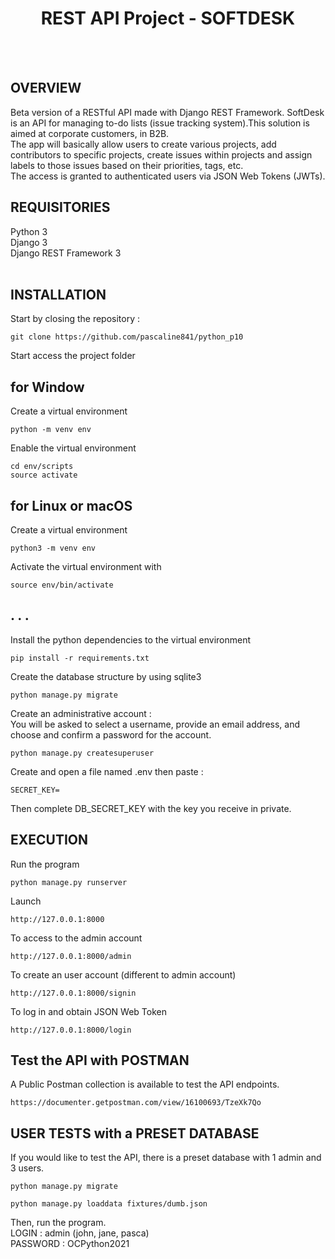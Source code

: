 <h1 align="center">REST API Project - SOFTDESK </h1>
<br>
<br>


## OVERVIEW
Beta version of a RESTful API made with Django REST Framework. SoftDesk is an API for managing to-do lists  (issue tracking system).This solution is aimed at corporate customers, in B2B.<br>
The app will basically allow users to create various projects, add contributors to specific projects, create issues within projects and assign labels to those issues based on their priorities, tags, etc. <br> 
The access is granted to authenticated users via JSON Web Tokens (JWTs).

## REQUISITORIES
Python 3 <br>
Django 3 <br>
Django REST Framework 3 <br>
<br>

## INSTALLATION
Start by closing the repository :
```
git clone https://github.com/pascaline841/python_p10
```
Start access the project folder

## for Window
Create a virtual environment
```
python -m venv env
```
Enable the virtual environment
```
cd env/scripts
source activate
```

## for Linux or macOS
Create a virtual environment 
```
python3 -m venv env
```
Activate the virtual environment with 
```
source env/bin/activate 
```
## . . . 
Install the python dependencies to the virtual environment
```
pip install -r requirements.txt
```
Create the database structure by using sqlite3
```
python manage.py migrate
```
Create an administrative account :<br>
You will be asked to select a username, provide an email address, and choose and confirm a password for the account.
```
python manage.py createsuperuser
```
Create and open a file named .env then paste :
```
SECRET_KEY= 
```
Then complete DB_SECRET_KEY with the key you receive in private.

## EXECUTION
Run the program
```
python manage.py runserver
```
Launch 
```
http://127.0.0.1:8000
```
To access to the admin account 
```
http://127.0.0.1:8000/admin
```
To create an user account (different to admin account) 
```
http://127.0.0.1:8000/signin
```
To log in and obtain JSON Web Token 
```
http://127.0.0.1:8000/login
```
## Test the API with POSTMAN
A Public Postman collection is available to test the API endpoints.
```
https://documenter.getpostman.com/view/16100693/TzeXk7Qo
```
## USER TESTS with a PRESET DATABASE
If you would like to test the API, there is a preset database with 1 admin and 3 users.
```
python manage.py migrate
```
```
python manage.py loaddata fixtures/dumb.json
```
Then, run the program. <br>
LOGIN : admin (john, jane, pasca) <br>
PASSWORD : OCPython2021 <br>
